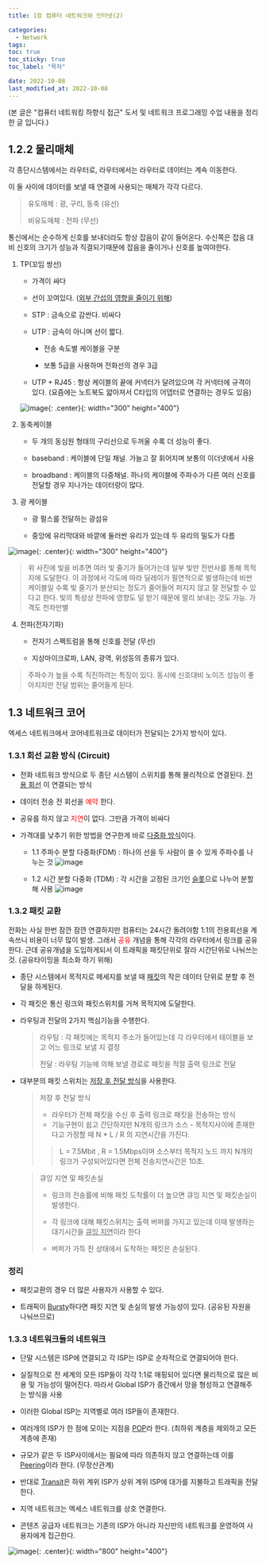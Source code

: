 ```yaml
---
title: 1장 컴퓨터 네트워크와 인터넷(2)

categories:
  - Network
tags:
toc: true
toc_sticky: true
toc_label: "목차"

date: 2022-10-08
last_modified_at: 2022-10-08
---
```


(본 글은 "컴퓨터 네트워킹 하향식 접근" 도서 및 네트워크 프로그래밍 수업 내용을 정리한 글 입니다.)

## 1.2.2 물리매체

각 종단시스템에서는 라우터로, 라우터에서는 라우터로 데이터는 계속 이동한다.

이 둘 사이에 데이터를 보낼 때 연결에 사용되는 매체가 각각 다르다.

> 유도매체 : 광, 구리, 동축 (유선)
>
> 비유도매체 : 전파 (무선)

통신에서는 순수하게 신호를 보내더라도 항상 잡음이 같이 들어온다. 수신쪽은 잡음 대비 신호의 크기가 성능과 직결되기때문에 잡음을 줄이거나 신호를 높여야한다.

1. TP(꼬임 쌍선)

   - 가격이 싸다

   - 선이 꼬여있다. (<u>외부 간섭의 영향을 줄이기 위해</u>)

   - STP : 금속으로 감싼다. 비싸다

   - UTP : 금속이 아니며 선이 짧다.

     - 전송 속도별 케이블을 구분

     - 보통 5급을 사용하며 전화선의 경우 3급

   - UTP + RJ45 : 항상 케이블의 끝에 커넥터가 달려있으며 각 커넥터에 규격이 있다. (요즘에는 노트북도 얇아져서 C타입의 어뎁터로 연결하는 경우도 있음)

   ![image](https://user-images.githubusercontent.com/78795820/194695179-133398ba-1eb8-4b6f-8302-c7a7abce50fb.png){: .center}{: width="300" height="400"}

2. 동축케이블

   - 두 개의 동심원 형태의 구리선으로 두꺼울 수록 더 성능이 좋다.

   - baseband : 케이블에 단일 채널. 가늘고 잘 휘어지며 보통의 이더넷에서 사용

   - broadband : 케이블의 다중채널. 하나의 케이블에 주파수가 다른 여러 신호를 전달할 경우 지나가는 데이터량이 많다.

3. 광 케이블

   - 광 펄스를 전달하는 광섬유

   - 중앙에 유리막대와 바깥에 둘러싼 유리가 있는데 두 유리의 밀도가 다름

![image](https://user-images.githubusercontent.com/78795820/194695430-da504a80-aee4-4300-a3d3-6c3fe8969ecd.png){: .center}{: width="300" height="400"}

> 위 사진에 빛을 비추면 여러 빛 줄기가 들어가는데 일부 빛만 전반사를 통해 목적지에 도달한다.
> 이 과정에서 각도에 따라 딜레이가 필연적으로 발생하는데 비싼 케이블일 수록 빛 줄기가 분산되는 정도가 줄어들어 퍼지지 않고 잘 전달할 수 있다고 한다.
> 빛의 특성상 전파에 영향도 덜 받기 때문에 멀리 보내는 것도 가능. 가격도 천차만별

4. 전파(전자기파)

   - 전자기 스펙트럼을 통해 신호를 전달 (무선)

   - 지상마이크로파, LAN, 광역, 위성등의 종류가 있다.

> 주파수가 높을 수록 직진하려는 특징이 있다. 동시에 신호대비 노이즈 성능이 좋아지지만 전달 범위는 줄어들게 된다.

## 1.3 네트워크 코어

엑세스 네트워크에서 코어네트워크로 데이터가 전달되는 2가지 방식이 있다.

### 1.3.1 회선 교환 방식 (Circuit)

- 전화 네트워크 방식으로 두 종단 시스템이 스위치를 통해 물리적으로 연결된다. <u>전용 회선</u> 이 연결되는 방식

- 데이터 전송 전 회선을 <span style="color:red">예약</span> 한다.

- 공유를 하지 않고 <span style="color:red">지연</span>이 없다. 그만큼 가격이 비싸다

- 가격대를 낮추기 위한 방법을 연구한게 바로 <u>다중화 방식</u>이다.

  - 1.1 주파수 분할 다중화(FDM) : 하나의 선을 두 사람이 쓸 수 있게 주파수를 나누는 것
    ![image](https://user-images.githubusercontent.com/78795820/194701446-7c009ede-6ae0-40f7-874b-45b4e4058572.png)

  - 1.2 시간 분할 다중화 (TDM) : 각 시간을 고정된 크기인 <u>슬롯</u>으로 나누어 분할해 사용
    ![image](https://user-images.githubusercontent.com/78795820/194701454-81f9c65f-134a-4c59-8623-3443aba326ff.png)

### 1.3.2 패킷 교환

전화는 사실 한번 잠깐 잠깐 연결하지만 컴퓨터는 24시간 돌려야함 1:1의 전용회선을 계속쓰니 비용이 너무 많이 발생. 그래서 <span style="color:red">공유</span> 개념을 통해 각각의 라우터에서 링크를 공유한다.
근데 공유개념을 도입하게되서 이 트래픽을 패킷단위로 잘라 시간단위로 나눠쓰는 것. (공유타이밍을 최소화 하기 위해)

- 종단 시스템에서 목적지로 메세지를 보낼 때 <u>패킷</u>의 작은 데이터 단위로 분할 후 전달을 하게된다.

- 각 패킷은 통신 링크와 패킷스위치를 거쳐 목적지에 도달한다.

- 라우팅과 전달의 2가지 핵심기능을 수행한다.

  > 라우팅 : 각 패킷에는 목적지 주소가 들어있는데 각 라우터에서 테이블을 보고 어느 링크로 보낼 지 결정
  >
  > 전달 : 라우팅 기능에 의해 보낼 경로로 패킷을 적절 출력 링크로 전달

- 대부분의 패킷 스위치는 <u>저장 후 전달 방식</u>을 사용한다.

  > 저장 후 전달 방식
  >
  > - 라우터가 전체 패킷을 수신 후 출력 링크로 패킷을 전송하는 방식
  > - 기능구현이 쉽고 간단하지만 N개의 링크가 소스 - 목적지사이에 존재한다고 가정할 때 N \* L / R 의 지연시간을 가진다.
  >
  > > L = 7.5Mbit , R = 1.5Mbps이며 소스부터 목적지 노드 까지 N개의 링크가 구성되어있다면 전체 전송지연시간은 10초.

  > 큐잉 지연 및 패킷손실
  >
  > - 링크의 전송률에 비해 패킷 도착률이 더 높으면 큐잉 지연 및 패킷손실이 발생한다.
  >
  > - 각 링크에 대해 패킷스위치는 출력 버퍼를 가지고 있는데 이때 발생하는 대기시간을 <u>큐잉 지연</u>이라 한다
  >
  > - 버퍼가 가득 찬 상태에서 도착하는 패킷은 손실된다.

### 정리

- 패킷교환의 경우 더 많은 사용자가 사용할 수 있다.

- 트래픽이 <u>Bursty</u>하다면 패킷 지연 및 손실의 발생 가능성이 있다. (공유된 자원을 나눠쓰므로)

### 1.3.3 네트워크들의 네트워크

- 단말 시스템은 ISP에 연결되고 각 ISP는 ISP로 순차적으로 연결되어야 한다.

- 실질적으로 전 세계의 모든 ISP들이 각각 1:1로 매핑되어 있다면 물리적으로 많은 비용 및 가능성이 떨어진다. 따라서 Global ISP가 중간에서 망을 형성하고 연결해주는 방식을 사용

- 이러한 Global ISP는 지역별로 여러 ISP들이 존재한다.

- 여러개의 ISP가 한 점에 모이는 지점을 <u>POP</u>라 한다. (최하위 계층을 제외하고 모든 계층에 존재)

- 규모가 같은 두 ISP사이에서는 필요에 따라 의존하지 않고 연결하는데 이를 <u>Peering</u>이라 한다. (무정산관계)

- 반대로 <u>Transit</u>은 하위 계위 ISP가 상위 계위 ISP에 대가를 지불하고 트래픽을 전달한다.

- 지역 네트워크는 엑세스 네트워크를 상호 연결한다.

- 콘텐츠 공급자 네트워크는 기존의 ISP가 아니라 자신만의 네트워크를 운영하여 사용자에게 접근한다.

![image](https://user-images.githubusercontent.com/78795820/194713465-8dab14c0-c82e-4b9e-891f-0553744504a1.png){: .center}{: width="800" height="400"}
